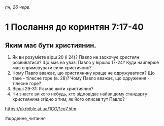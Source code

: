
_пн, 26 черв._

# 1 Послання до коринтян 7:17-40

## Яким має бути християнин.
1. Як ви розумієте вірш 20 (і 24)? Павло не заохочує християн розвиватися? Що має на увазі Павло у віршах 17-24? Куди найперше має спрямовувати сили християнин?
2. Чому Павло вважає, що християнину краще не одружуватися? Що таке - тілесне горе (в. 28)? Чому Павло вважає, що одруження - тілесне горе?
3. Вірші 29-31: Як має жити християнин?
4. Чи знаєте ви кого небудь, хто відповідає найвищому стандарту християнина згідно з тим, як його описав тут Павло?

https://ukrbible.at.ua/1CO/1co7.htm 

#щоденне_читання
